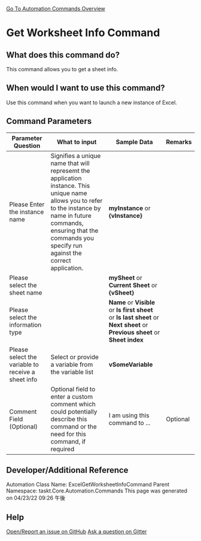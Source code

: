<!--TITLE: Get Worksheet Info Command -->
<!-- SUBTITLE: a command in the Excel Commands group. -->
[Go To Automation Commands Overview](/automation-commands.md)


# Get Worksheet Info Command


## What does this command do?
This command allows you to get a sheet info.


## When would I want to use this command?
Use this command when you want to launch a new instance of Excel.


## Command Parameters
| Parameter Question   	| What to input  	|  Sample Data 	| Remarks  	|
| ---                    | ---               | ---           | ---       |
|Please Enter the instance name|Signifies a unique name that will represemt the application instance.  This unique name allows you to refer to the instance by name in future commands, ensuring that the commands you specify run against the correct application.|**myInstance** or **{vInstance}**||
|Please select the sheet name||**mySheet** or **Current Sheet** or **{vSheet}**||
|Please select the information type||**Name** or **Visible** or **Is first sheet** or **Is last sheet** or **Next sheet** or **Previous sheet** or **Sheet index**||
|Please select the variable to receive a sheet info|Select or provide a variable from the variable list|**vSomeVariable**||
|Comment Field (Optional)|Optional field to enter a custom comment which could potentially describe this command or the need for this command, if required|I am using this command to ...|Optional|












## Developer/Additional Reference
Automation Class Name: ExcelGetWorksheetInfoCommand
Parent Namespace: taskt.Core.Automation.Commands
This page was generated on 04/23/22 09:26 午後


## Help
[Open/Report an issue on GitHub](https://github.com/saucepleez/taskt/issues/new)
[Ask a question on Gitter](https://gitter.im/taskt-rpa/Lobby)
